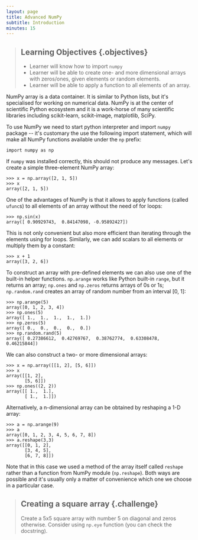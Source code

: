 ```yaml
---
layout: page
title: Advanced NumPy 
subtitle: Introduction 
minutes: 15
---
```

> ## Learning Objectives {.objectives}
>
> * Learner will know how to import `numpy`
> * Learner will be able to create one- and more dimensional arrays with zeros/ones, given elements or random elements. 
> * Learner will be able to apply a function to all elements of an array.

NumPy array is a data container. It is similar to Python lists, but it's specialised for working on numerical data. NumPy is at the center of scientific Python ecosystem and it is a work-horse of many scientific libraries including scikit-learn, scikit-image, matplotlib, SciPy.

To use NumPy we need to start python interpreter and import `numpy` package -- it's customary the use the following import statement, which will make all NumPy functions available under the `np` prefix:

```
import numpy as np
```

If `numpy` was installed correctly, this should not produce any messages. Let's create a simple three-element NumPy array:

```
>>> x = np.array([2, 1, 5])
>>> x
array([2, 1, 5])
```

One of the advantages of NumPy is that it allows to apply functions (called `ufunc`s) to all elements of an array without the need of for loops:

```
>>> np.sin(x)
array([ 0.90929743,  0.84147098, -0.95892427])
```

This is not only convenient but also more efficient than iterating through the elements using for loops. Similarly, we can add scalars to all elements or multiply them by a constant:


```
>>> x + 1
array([3, 2, 6])
```

To construct an array with pre-defined elements we can also use one of the built-in helper functions. `np.arange` works like Python built-in `range`, but it returns an array; `np.ones` and `np.zeros` returns arrays of 0s or 1s; `np.random.rand` creates an array of random number from an interval [0, 1]:

```
>>> np.arange(5)
array([0, 1, 2, 3, 4])
>>> np.ones(5)
array([ 1.,  1.,  1.,  1.,  1.])
>>> np.zeros(5)
array([ 0.,  0.,  0.,  0.,  0.])
>>> np.random.rand(5)
array([ 0.27386612,  0.42769767,  0.38762774,  0.63308478,  0.46215844])
```

We can also construct a two- or more dimensional arrays:

```
>>> x = np.array([[1, 2], [5, 6]])
>>> x
array([[1, 2],
       [5, 6]])
>>> np.ones((2, 2))
array([[ 1.,  1.],
       [ 1.,  1.]])
```

Alternatively, a n-dimensional array can be obtained by reshaping a 1-D array:

```
>>> a = np.arange(9)
>>> a
array([0, 1, 2, 3, 4, 5, 6, 7, 8])
>>> a.reshape(3,3)
array([[0, 1, 2],
       [3, 4, 5],
       [6, 7, 8]])
```

Note that in this case we used a method of the array itself called `reshape` rather than a function from NumPy module (`np.reshape`). Both ways are possible and it's usually only a matter of convenience which one we choose in a particular case.


> ## Creating a square array {.challenge}
>
> Create a 5x5 square array with number 5 on diagonal and zeros otherwise. Consider using `np.eye` function (you can check the docstring).
